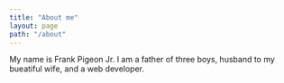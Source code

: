 ```yaml
---
title: "About me"
layout: page
path: "/about"
---
```


My name is Frank Pigeon Jr. I am a father of three boys, husband to my bueatiful wife, and a web developer.

